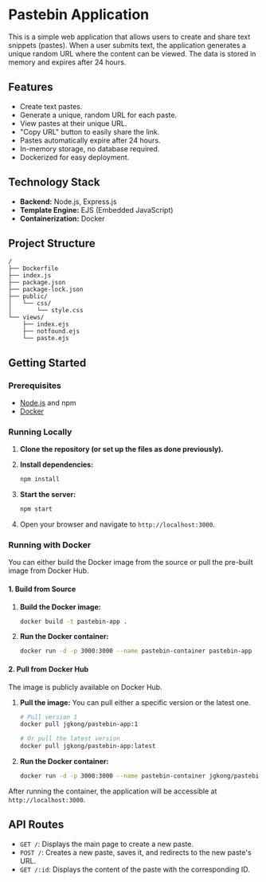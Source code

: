 # Pastebin Application

This is a simple web application that allows users to create and share text snippets (pastes). When a user submits text, the application generates a unique random URL where the content can be viewed. The data is stored in memory and expires after 24 hours.

## Features

- Create text pastes.
- Generate a unique, random URL for each paste.
- View pastes at their unique URL.
- "Copy URL" button to easily share the link.
- Pastes automatically expire after 24 hours.
- In-memory storage, no database required.
- Dockerized for easy deployment.

## Technology Stack

- **Backend:** Node.js, Express.js
- **Template Engine:** EJS (Embedded JavaScript)
- **Containerization:** Docker

## Project Structure

```
/
├── Dockerfile
├── index.js
├── package.json
├── package-lock.json
├── public/
│   └── css/
│       └── style.css
└── views/
    ├── index.ejs
    ├── notfound.ejs
    └── paste.ejs
```

## Getting Started

### Prerequisites

- [Node.js](https://nodejs.org/) and npm
- [Docker](https://www.docker.com/)

### Running Locally

1.  **Clone the repository (or set up the files as done previously).**

2.  **Install dependencies:**
    ```bash
    npm install
    ```

3.  **Start the server:**
    ```bash
    npm start
    ```

4.  Open your browser and navigate to `http://localhost:3000`.

### Running with Docker

You can either build the Docker image from the source or pull the pre-built image from Docker Hub.

#### 1. Build from Source

1.  **Build the Docker image:**
    ```bash
    docker build -t pastebin-app .
    ```

2.  **Run the Docker container:**
    ```bash
    docker run -d -p 3000:3000 --name pastebin-container pastebin-app
    ```

#### 2. Pull from Docker Hub

The image is publicly available on Docker Hub.

1.  **Pull the image:**
    You can pull either a specific version or the latest one.
    ```bash
    # Pull version 1
    docker pull jgkong/pastebin-app:1

    # Or pull the latest version
    docker pull jgkong/pastebin-app:latest
    ```

2.  **Run the Docker container:**
    ```bash
    docker run -d -p 3000:3000 --name pastebin-container jgkong/pastebin-app:1
    ```

After running the container, the application will be accessible at `http://localhost:3000`.

## API Routes

- `GET /`: Displays the main page to create a new paste.
- `POST /`: Creates a new paste, saves it, and redirects to the new paste's URL.
- `GET /:id`: Displays the content of the paste with the corresponding ID.

